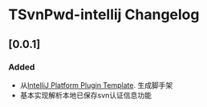 <!-- Keep a Changelog guide -> https://keepachangelog.com -->

# TSvnPwd-intellij Changelog

## [0.0.1]
### Added
- 从[IntelliJ Platform Plugin Template](https://github.com/JetBrains/intellij-platform-plugin-template). 生成脚手架
- 基本实现解析本地已保存svn认证信息功能